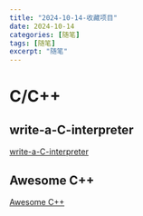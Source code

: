 ```yaml
---
title: "2024-10-14-收藏项目"
date: 2024-10-14
categories: [随笔]
tags: [随笔]
excerpt: "随笔"
---
```


# C/C++

## write-a-C-interpreter

[write-a-C-interpreter](https://github.com/lotabout/write-a-C-interpreter)

## Awesome C++

[Awesome C++](https://github.com/fffaraz/awesome-cpp)